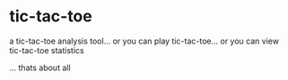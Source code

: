 # tic-tac-toe

a tic-tac-toe analysis tool...
or you can play tic-tac-toe...
or you can view tic-tac-toe statistics

... thats about all
